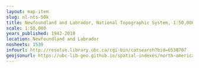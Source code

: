 ```yaml
---
layout: map-item
slug: nl-nts-50k
title: Newfoundland and Labrador, National Topographic System, 1:50,000
scale: 1:50,000
years_published: 1942-2010
location: Newfoundland and Labrador
nosheets: 1539
infourl: http://resolve.library.ubc.ca/cgi-bin/catsearch?bid=6538787
geojsonurl: https://ubc-lib-geo.github.io/spatial-indexes/north-america/canada_newfoundlandAndLabrador_50k_nts.geojson
---
```


